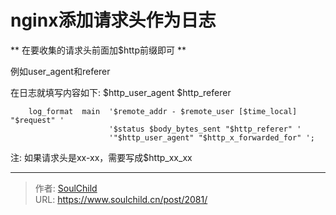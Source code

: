 # nginx添加请求头作为日志

<!--more-->
** 在要收集的请求头前面加$http前缀即可 **

例如user_agent和referer

在日志就填写内容如下:
$http_user_agent
$http_referer

```nginx
    log_format  main  '$remote_addr - $remote_user [$time_local] "$request" '
                      '$status $body_bytes_sent "$http_referer" '
                      '"$http_user_agent" "$http_x_forwarded_for" ';
```

注: 如果请求头是xx-xx，需要写成$http_xx_xx


---

> 作者: [SoulChild](https://www.soulchild.cn)  
> URL: https://www.soulchild.cn/post/2081/  

